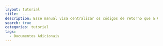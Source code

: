 ```yaml
---
layout: tutorial
title:  ----
description: Esse manual visa centralizar os códigos de retorno que a Cielo informa aos lojistas integrados em suas documentações
search: true
categories: tutorial
tags:
  - Documentos Adicionais
---
```

